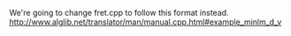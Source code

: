 We're going to change fret.cpp to follow this format instead.
http://www.alglib.net/translator/man/manual.cpp.html#example_minlm_d_v

